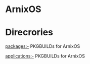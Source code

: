 # ArnixOS

# Direcrories
[packages:-](packages) PKGBUILDs for ArnixOS

[applications:-](applications) PKGBUILDs for ArnixOS
